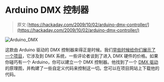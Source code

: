 # Arduino DMX 控制器

> 原文:[https://hackaday.com/2009/10/02/arduino-dmx-controller/](https://hackaday.com/2009/10/02/arduino-dmx-controller/)

![Arduino_DMX](../Images/8b734e1d19af79160267a68738d16413.png "Arduino_DMX")

这款由 Arduino 驱动的 DMX 控制器来得正是时候。我们[早些时候给你们展示了一个项目](http://hackaday.com/2009/09/28/halloween-props-dmx-controlled-skeleton/)，它涉及到 DMX 系统，一些评论者谈到了进入 DMX 硬件的价格。如果你碰巧有一个 Arduino，你可以建立一个 DMX 控制器。他找到了一个 [DMX 驱动](http://www.arduino.cc/playground/DMX/DMXShield)的原理图，并构建了一些自定义代码来控制这一切。您可以在项目网站上下载他的代码。